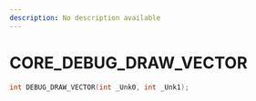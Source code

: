 ```yaml
---
description: No description available 
---
```


# CORE\_DEBUG_DRAW_VECTOR

```cpp
int DEBUG_DRAW_VECTOR(int _Unk0, int _Unk1);
```